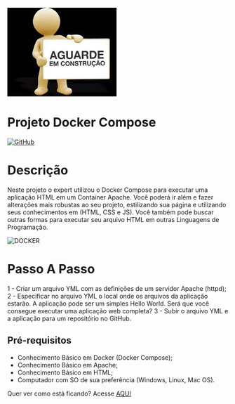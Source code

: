 ![HTML, CSS e JS](https://github.com/Paucinha/assets/blob/master/transferir.jpg?raw=true)

# Projeto Docker Compose

[![GitHub](https://img.shields.io/github/license/Paucinha/projeto-docker)](https://github.com/Paucinha/docker-compose/blob/master/LICENSE)

# Descrição

Neste projeto o expert utilizou o Docker Compose para executar uma aplicação HTML em um Container Apache. Você poderá ir além e fazer alterações mais robustas ao seu projeto, estilizando sua página e utilizando seus conhecimentos em (HTML, CSS e JS). Você também pode buscar outras formas para executar seu arquivo HTML em outras Linguagens de Programação.

![DOCKER](https://cdn.jsdelivr.net/gh/devicons/devicon/icons/docker/docker-original.svg)

# Passo A Passo

1 - Criar um arquivo YML com as definições de um servidor Apache (httpd); 
2 - Especificar no arquivo YML o local onde os arquivos da aplicação estarão. A aplicação pode ser um simples Hello World. Será que você consegue executar uma aplicação web completa? 
3 - Subir o arquivo YML e a aplicação para um repositório no GitHub.

## Pré-requisitos

- Conhecimento Básico em Docker (Docker Compose);
- Conhecimento Básico em Apache;
- Conhecimento Básico em HTML;
- Computador com SO de sua preferência (Windows, Linux, Mac OS).

Quer ver como está ficando? Acesse [AQUI]()
